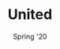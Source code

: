 ---
title: "United"
category: "Events"
description: "An annual event where AACFs from all over the west coast gather together in California with the purpose of becoming “united.” Rooted in our identity in Christ, this space not only provides an encouragement for AACFs beyond our individual campuses, but also reinforces relationships among believers and non-believers."
location: "NorCal"
date: "Spring '20"
gif: "../../images/events/united.gif"
img: "../../images/events/united.jpg"
link: ""
---